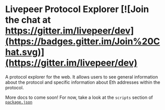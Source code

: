 # Livepeer Protocol Explorer [![Join the chat at https://gitter.im/livepeer/dev](https://badges.gitter.im/Join%20Chat.svg)](https://gitter.im/livepeer/dev)

A protocol explorer for the web. It allows users to see general information about the protocol and specific information about Eth addresses within the protocol.

More docs to come soon! For now, take a look at the `scripts` section of [`package.json`](https://github.com/livepeer/livepeerjs/blob/master/%40livepeer/explorer/package.json#L28)
